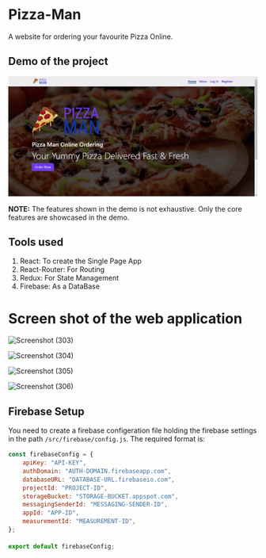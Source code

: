 # Pizza-Man

A website for ordering your favourite Pizza Online.


## Demo of the project

<div align="center">
    <img src="./readme_img/demo.gif" style="width: 640px" />
</div>

**NOTE:** The features shown in the demo is not exhaustive. Only the core features are showcased in the demo.

## Tools used

1. React: To create the Single Page App
2. React-Router: For Routing
3. Redux: For State Management
4. Firebase: As a DataBase


# Screen shot of the web application


![Screenshot (303)](https://user-images.githubusercontent.com/103983412/233249368-a9d03918-195e-4486-b1a1-fb41c31dda2d.png)





![Screenshot (304)](https://user-images.githubusercontent.com/103983412/233249388-8eb1a66a-5042-49da-9e0f-9b8b476373cf.png)



![Screenshot (305)](https://user-images.githubusercontent.com/103983412/233249485-4a1fca7e-affb-4596-bd34-22a6b6e4799c.png)






![Screenshot (306)](https://user-images.githubusercontent.com/103983412/233249533-1bf9e42e-90fe-46c2-bb1d-6dc44a126332.png)

## Firebase Setup

You need to create a firebase configeration file holding the firebase settings in the path `/src/firebase/config.js`. The required format is:

```javascript
const firebaseConfig = {
	apiKey: "API-KEY",
	authDomain: "AUTH-DOMAIN.firebaseapp.com",
	databaseURL: "DATABASE-URL.firebaseio.com",
	projectId: "PROJECT-ID",
	storageBucket: "STORAGE-BUCKET.appspot.com",
	messagingSenderId: "MESSAGING-SENDER-ID",
	appId: "APP-ID",
	measurementId: "MEASUREMENT-ID",
};

export default firebaseConfig;
```


